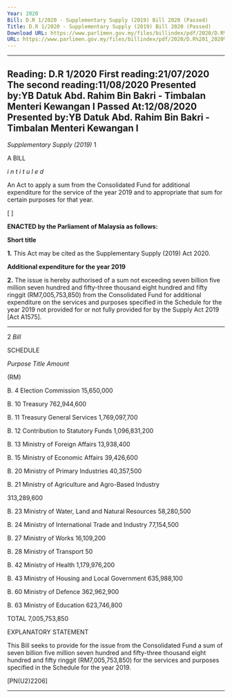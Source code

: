 ```yaml
---
Year: 2020
Bill: D.R 1/2020 - Supplementary Supply (2019) Bill 2020 (Passed)
Title: D.R 1/2020 - Supplementary Supply (2019) Bill 2020 (Passed)
Download URL: https://www.parlimen.gov.my/files/billindex/pdf/2020/D.R%201_2020%20-%20eng.pdf
URL: https://www.parlimen.gov.my/files/billindex/pdf/2020/D.R%201_2020%20-%20eng.pdf
---
```

---
Reading:
D.R 1/2020
First reading:21/07/2020
The second reading:11/08/2020
Presented by:YB Datuk Abd. Rahim Bin Bakri - Timbalan Menteri Kewangan I
Passed At:12/08/2020
Presented by:YB Datuk Abd. Rahim Bin Bakri - Timbalan Menteri Kewangan I
---

_Supplementary Supply (2019)_ 1

A BILL

_i n t i t u l e d_

An Act to apply a sum from the Consolidated Fund for additional
expenditure for the service of the year 2019 and to appropriate
that sum for certain purposes for that year.

[ ]

**ENACTED by the Parliament of Malaysia as follows:**

**Short title**

**1.** This Act may be cited as the Supplementary Supply (2019)
Act 2020.

**Additional expenditure for the year 2019**

**2.** The issue is hereby authorised of a sum not exceeding seven
billion five million seven hundred and fifty-three thousand eight
hundred and fifty ringgit (RM7,005,753,850) from the Consolidated
Fund for additional expenditure on the services and purposes
specified in the Schedule for the year 2019 not provided for or
not fully provided for by the Supply Act 2019 [Act A1575].


-----

2 _Bill_

SCHEDULE

_Purpose_ _Title_ _Amount_

(RM)

B. 4 Election Commission 15,650,000

B. 10 Treasury 762,944,600

B. 11 Treasury General Services 1,769,097,700

B. 12 Contribution to Statutory Funds 1,096,831,200

B. 13 Ministry of Foreign Affairs 13,938,400

B. 15 Ministry of Economic Affairs 39,426,600

B. 20 Ministry of Primary Industries 40,357,500


B. 21 Ministry of Agriculture and Agro-Based
Industry


313,289,600


B. 23 Ministry of Water, Land and Natural Resources 58,280,500

B. 24 Ministry of International Trade and Industry 77,154,500

B. 27 Ministry of Works 16,109,200

B. 28 Ministry of Transport 50

B. 42 Ministry of Health 1,179,976,200

B. 43 Ministry of Housing and Local Government 635,988,100

B. 60 Ministry of Defence 362,962,900

B. 63 Ministry of Education 623,746,800

TOTAL 7,005,753,850

EXPLANATORY STATEMENT

This Bill seeks to provide for the issue from the Consolidated Fund a sum of
seven billion five million seven hundred and fifty-three thousand eight hundred
and fifty ringgit (RM7,005,753,850) for the services and purposes specified
in the Schedule for the year 2019.

[PN(U2)2206]


-----

